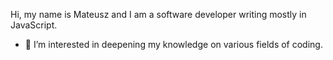 Hi, my name is Mateusz and I am a software developer writing mostly in JavaScript.

- 👀 I’m interested in deepening my knowledge on various fields of coding.


<!---
BuraczeQ/BuraczeQ is a ✨ special ✨ repository because its `README.md` (this file) appears on your GitHub profile.
You can click the Preview link to take a look at your changes.
--->
